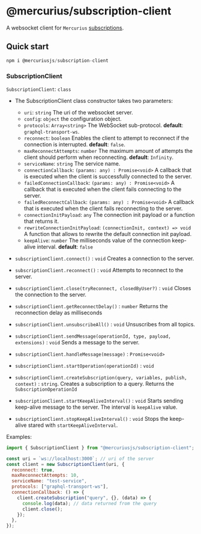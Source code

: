 # @mercurius/subscription-client

A websocket client for `Mercurius` [subscriptions](https://github.com/mercurius-js/mercurius/blob/master/docs/subscriptions.md).

## Quick start

```javascript
npm i @mercuriusjs/subscription-client
```

### SubscriptionClient

`SubscriptionClient`: `class`

- The SubscriptionClient class constructor takes two parameters:
    - `uri`: `string` The uri of the websocket server.
    - `config`: `object` the configuration object.
    - `protocols`: `Array<string>` The WebSocket sub-protocol. **default**: `graphql-transport-ws`.
    - `reconnect`: `boolean` Enables the client to attempt to reconnect if the connection is interrupted. **default**: `false`.
    - `maxReconnectAttempts`: `number` The maximum amount of attempts the client should perform when reconnecting. **default**: `Infinity`.
    - `serviceName`: `string` The service name.
    - `connectionCallback`: `(params: any) : Promise<void>` A callback that is executed when the client is successfully connected to the server.
    - `failedConnectionCallback`: `(params: any) : Promise<void>` A callback that is executed when the client fails connecting to the server.
    - `failedReconnectCallback`: `(params: any) : Promise<void>` A callback that is executed when the client fails reconnecting to the server.
    - `connectionInitPayload`: `any` The connection init payload or a function that returns it.
    - `rewriteConnectionInitPayload`: `(connectionInit, context) => void` A function that allows to rewrite the default connection init payload.
    - `keepAlive`: `number` The milliseconds value of the connection keep-alive interval. **default**: `false`

- `subscriptionClient.connect()` : `void` Creates a connection to the server.
- `subscriptionClient.reconnect()` : `void` Attempts to reconnect to the server.
- `subscriptionClient.close(tryReconnect, closedByUser?)` : `void` Closes the connection to the server.
- `subscriptionClient.getReconnectDelay()` : `number` Returns the reconnection delay as milliseconds
- `subscriptionClient.unsubscribeAll()` : `void` Unsuscribes from all topics.
- `subscriptionClient.sendMessage(operationId, type, payload, extensions)` : `void` Sends a message to the server.
- `subscriptionClient.handleMessage(message)` : `Promise<void>`
- `subscriptionClient.startOperation(operationId)` : `void`
- `subscriptionClient.createSubscription(query, variables, publish, context)` : `string`. Creates a subscription to a query. Returns the `SubscriptionOperationId`
- `subscriptionClient.startKeepAliveInterval()` : `void` Starts sending keep-alive message to the server. The interval is `keepAlive` value.
- `subscriptionClient.stopKeepAliveInterval()` : `void` Stops the keep-alive stared with `startKeepAliveInterval`.

Examples:

```js
import { SubscriptionClient } from "@mercuriusjs/subscription-client";

const uri = `ws://localhost:3000`; // uri of the server
const client = new SubscriptionClient(uri, {
  reconnect: true,
  maxReconnectAttempts: 10,
  serviceName: "test-service",
  protocols: ["graphql-transport-ws"],
  connectionCallback: () => {
    client.createSubscription("query", {}, (data) => {
      console.log(data); // data returned from the query
      client.close();
    });
  },
});
```
